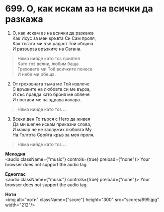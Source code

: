 # 699. О, как искам аз на всички да разкажа

1. О, как искам аз на всички да разкажа  
Как Исус за мен кръвта Си Сам проля,  
Как тъгата ми във радост Той обърна  
И развърза връзките на Сатана.  

> Няма нийде като тоз приятел  
> Като тоз велик, любим баща  
> Греховете ми Той всичките понесе  
> И небе ми обеща.  

2. От греховната тъма ме Той извлече  
С връзките на любовта си ме върза,  
И със правда като броня ме облече  
И постави ме на здрава канара.  

> Няма нийде като тоз ...  

3. Всеки ден Го търся с Него да живея  
Да ми шепне искам приказни слова,  
И макар че не заслужих любовта Му  
На Голгота Свойта кръв за мен проля.  

> Няма нийде като тоз ...

**Мелодия**  
<audio className={"music"} controls={true} preload={"none"}>
    <source src="mp3/699.mp3" type="audio/mpeg"/>
    Your browser does not support the audio tag.
</audio>

**Едноглас**  
<audio className={"music"} controls={true} preload={"none"}>
    <source src="transp/699.mp3" type="audio/mpeg"/>
    Your browser does not support the audio tag.
</audio>

**Ноти**  
<img alt="ноти" className={"score"} height="300" src="scores/699.jpg" width="212"/>
